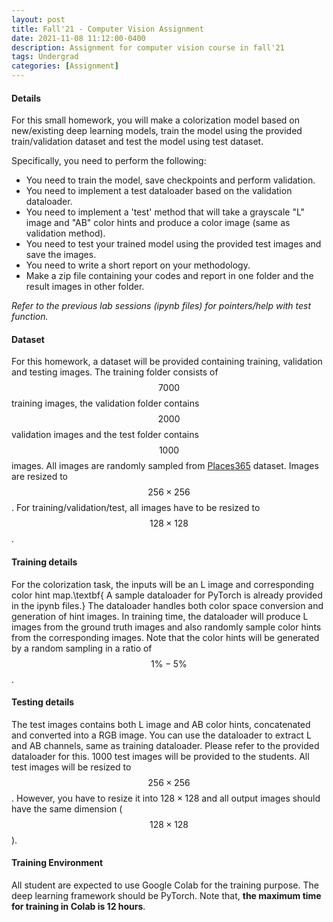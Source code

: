 ```yaml
---
layout: post
title: Fall'21 - Computer Vision Assignment
date: 2021-11-08 11:12:00-0400
description: Assignment for computer vision course in fall'21
tags: Undergrad
categories: [Assignment]
---
```

#### Details

For this small homework, you will make a colorization model based on new/existing deep learning models, train the model using the provided train/validation dataset and test the model using test dataset. 

Specifically, you need to perform the following:
 - You need to train the model, save checkpoints and perform validation.
 - You need to implement a test dataloader based on the validation dataloader. 
 - You need to implement a 'test' method that will take a grayscale "L" image and "AB" color hints and produce a color image (same as validation method).
 - You need to test your trained model using the provided test images and save the images.
 - You need to write a short report on your methodology.
 - Make a zip file containing your codes and report in one folder and the result images in other folder.

*Refer to the previous lab sessions (ipynb files) for pointers/help with test function.*

#### Dataset
For this homework, a dataset will be provided containing training, validation and testing images. The training folder consists of $$7000$$ training images, the validation folder contains $$2000$$ validation images and the test folder contains $$1000$$ images. All images are randomly sampled from [Places365](http://places2.csail.mit.edu/download.html) dataset. Images are resized to $$256\times256$$. For training/validation/test, all images have to be resized to $$128\times128$$.

#### Training details
For the colorization task, the inputs will be an L image and corresponding color hint map.\textbf{ A sample dataloader for PyTorch is already provided in the ipynb files.} The dataloader handles both color space conversion and generation of hint images. In training time, the dataloader will produce L images from the ground truth images and also randomly sample color hints from the corresponding images. Note that the color hints will be generated by a random sampling in a ratio of $$1\% - 5\%$$.
#### Testing details
The test images contains both L image and AB color hints, concatenated and converted into a RGB image. You can use the dataloader to extract L and AB channels, same as training dataloader. Please refer to the provided dataloader for this. $1000$ test images will be provided to the students. All test images will be resized to $$256\times256$$. However, you have to resize it into $128\times128$ and all output images should have the same dimension ($$128\times128$$). 
#### Training Environment
All student are expected to use Google Colab for the training purpose. The deep learning framework should be PyTorch. Note that, **the maximum time for training in Colab is 12 hours**.
